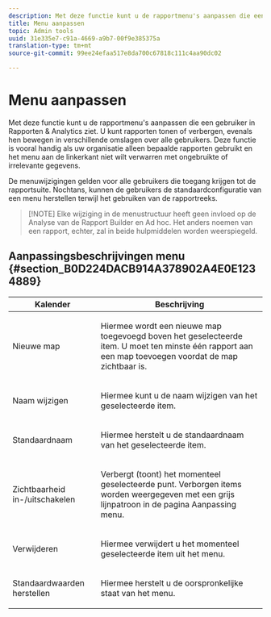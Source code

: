 ```yaml
---
description: Met deze functie kunt u de rapportmenu's aanpassen die een gebruiker in Rapporten & Analytics ziet. U kunt rapporten tonen of verbergen, evenals hen bewegen in verschillende omslagen over alle gebruikers. Deze functie is vooral handig als uw organisatie alleen bepaalde rapporten gebruikt en het menu aan de linkerkant niet wilt verwarren met ongebruikte of irrelevante gegevens.
title: Menu aanpassen
topic: Admin tools
uuid: 31e335e7-c91a-4669-a9b7-00f9e385375a
translation-type: tm+mt
source-git-commit: 99ee24efaa517e8da700c67818c111c4aa90dc02

---
```



# Menu aanpassen

Met deze functie kunt u de rapportmenu&#39;s aanpassen die een gebruiker in Rapporten &amp; Analytics ziet. U kunt rapporten tonen of verbergen, evenals hen bewegen in verschillende omslagen over alle gebruikers. Deze functie is vooral handig als uw organisatie alleen bepaalde rapporten gebruikt en het menu aan de linkerkant niet wilt verwarren met ongebruikte of irrelevante gegevens.

De menuwijzigingen gelden voor alle gebruikers die toegang krijgen tot de rapportsuite. Nochtans, kunnen de gebruikers de standaardconfiguratie van een menu herstellen terwijl het gebruiken van de rapportreeks.

> [!NOTE] Elke wijziging in de menustructuur heeft geen invloed op de Analyse van de Rapport Builder en Ad hoc. Het anders noemen van een rapport, echter, zal in beide hulpmiddelen worden weerspiegeld.

## Aanpassingsbeschrijvingen menu {#section_B0D224DACB914A378902A4E0E1234889}

<table id="table_E609632569EB499184E56618C2CEF742"> 
 <thead> 
  <tr> 
   <th colname="col1" class="entry"> Kalender </th> 
   <th colname="col2" class="entry"> Beschrijving </th> 
  </tr> 
 </thead>
 <tbody> 
  <tr> 
   <td colname="col1"> <span class="wintitle"> Nieuwe map</span> </td> 
   <td colname="col2"> <p> Hiermee wordt een nieuwe map toegevoegd boven het geselecteerde item. U moet ten minste één rapport aan een map toevoegen voordat de map zichtbaar is. </p> </td> 
  </tr> 
  <tr> 
   <td colname="col1"> <span class="wintitle"> Naam wijzigen</span> </td> 
   <td colname="col2"> <p> Hiermee kunt u de naam wijzigen van het geselecteerde item. </p> </td> 
  </tr> 
  <tr> 
   <td colname="col1"> <span class="wintitle"> Standaardnaam</span> </td> 
   <td colname="col2"> <p> Hiermee herstelt u de standaardnaam van het geselecteerde item. </p> </td> 
  </tr> 
  <tr> 
   <td colname="col1"> <span class="wintitle"> Zichtbaarheid in-/uitschakelen</span> </td> 
   <td colname="col2"> <p> Verbergt (toont) het momenteel geselecteerde punt. Verborgen items worden weergegeven met een grijs lijnpatroon in de pagina Aanpassing menu. </p> </td> 
  </tr> 
  <tr> 
   <td colname="col1"> <span class="wintitle"> Verwijderen</span> </td> 
   <td colname="col2"> <p> Hiermee verwijdert u het momenteel geselecteerde item uit het menu. </p> </td> 
  </tr> 
  <tr> 
   <td colname="col1"> <span class="wintitle"> Standaardwaarden herstellen</span> </td> 
   <td colname="col2"> <p> Hiermee herstelt u de oorspronkelijke staat van het menu. </p> </td> 
  </tr> 
 </tbody> 
</table>

